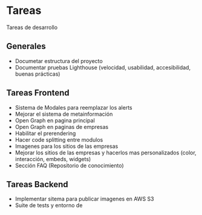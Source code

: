 # Tareas

Tareas de desarrollo

## Generales

- Documetar estructura del proyecto
- Documentar pruebas Lighthouse (velocidad, usabilidad, accesibilidad, buenas prácticas)

## Tareas Frontend

- Sistema de Modales para reemplazar los alerts
- Mejorar el sistema de metainformación
- Open Graph en pagina principal
- Open Graph en paginas de empresas
- Habilitar el prerendering
- Hacer code splitting entre modulos
- Imagenes para los sitios de las empresas
- Mejorar los sitios de las empresas y hacerlos mas personalizados (color, interacción, embeds, widgets)
- Sección FAQ (Repositorio de conocimiento)

## Tareas Backend

- Implementar sitema para publicar imagenes en AWS S3
- Suite de tests y entorno de
